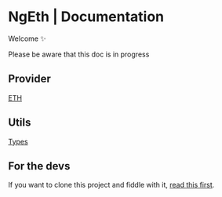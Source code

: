 # NgEth | Documentation

Welcome ✨

Please be aware that this doc is in progress

## Provider

[ETH](provider/eth.md)

## Utils

[Types](utils/types.md)

## For the devs

If you want to clone this project and fiddle with it, [read this first](dev.md).